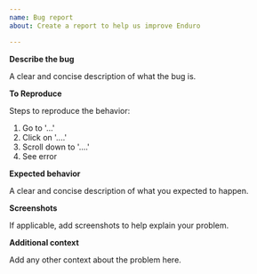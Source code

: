 ```yaml
---
name: Bug report
about: Create a report to help us improve Enduro

---
```


<!--- If this issue relates to a security vulnerability in Enduro or any of the related repositories, DO NOT file the issue here. Please see the security policy at https://github.com/archivematica/Issues/security/policy for information on how to safely report a security vulnerability. --->

<!--- Please title your issue as a problem statement, starting with "Problem:". Check existing issues for examples. --->

**Describe the bug**

A clear and concise description of what the bug is.

**To Reproduce**

Steps to reproduce the behavior:
1. Go to '...'
2. Click on '....'
3. Scroll down to '....'
4. See error

**Expected behavior**

A clear and concise description of what you expected to happen.

**Screenshots**

If applicable, add screenshots to help explain your problem.

**Additional context**

Add any other context about the problem here.
